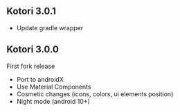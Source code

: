 ## Kotori 3.0.1
- Update gradle wrapper

## Kotori 3.0.0

First fork release

- Port to androidX
- Use Material Components
- Cosmetic changes (icons, colors, ui elements position)
- Night mode (android 10+)
